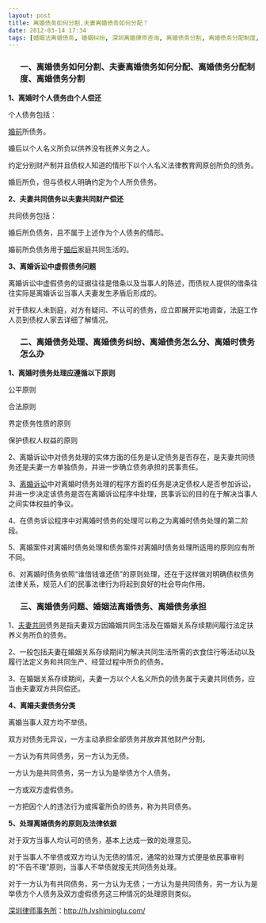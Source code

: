 ```yaml
---
layout: post
title: 离婚债务如何分割,夫妻离婚债务如何分配？
date: 2012-03-14 17:34
tags: [婚姻法离婚债务, 婚姻纠纷, 深圳离婚律师咨询, 离婚债务分割, 离婚债务分配制度, 离婚债务处理, 离婚债务怎么分, 离婚债务承担, 离婚债务纠纷, 离婚债务问题, 离婚时债务怎么办]
---
```

<ol>
<h3>一、离婚债务如何分割、夫妻离婚债务如何分配、离婚债务分配制度、离婚债务分割</h3>
</ol>
<strong>1、离婚时个人债务由个人偿还</strong>

个人债务包括：

<a href="http://h.lvshiminglu.com/law/796.html" target="_blank">婚前</a>所债务。

婚后以个人名义所负以供养没有抚养义务之人。

约定分别财产制并且债权人知道的情形下以个人名义法律教育网原创所负的债务。

婚后所负，但与债权人明确约定为个人所负债务。

<strong>2、夫妻共同债务以夫妻共同财产偿还</strong>

共同债务包括：

婚后所负债务，且不属于上述作为个人债务的情形。

婚前所负债务用于<a href="http://h.lvshiminglu.com/law/660.html" target="_blank">婚后</a>家庭共同生活的。

<strong>3、离婚诉讼中虚假债务问题</strong>

离婚诉讼中虚假债务的证据往往是借条以及当事人的陈述，而债权人提供的借条往往实际是离婚诉讼当事人夫妻发生矛盾后形成的。

对于债权人未到庭，对方有疑问、不认可的债务，应立即展开实地调查，法庭工作人员到债权人家去详细了解情况。
<ol>
<h3>二、离婚债务处理、离婚债务纠纷、离婚债务怎么分、离婚时债务怎么办</h3>
</ol>
<strong>1、离婚时债务处理应遵循以下原则</strong>

公平原则

合法原则

界定债务性质的原则

保护债权人权益的原则

2、离婚诉讼中对债务处理的实体方面的任务是认定债务是否存在，是夫妻共同债务还是夫妻一方单独债务，并进一步确立债务承担的民事责任。

3、<a href="http://h.lvshiminglu.com/law/497.html" target="_blank">离婚诉讼</a>中对离婚时债务处理的程序方面的任务是决定债权人是否参加诉讼，并进一步决定该债务是否在离婚诉讼程序中处理，民事诉讼的目的在于解决当事人之间实体权益的争议。

4、在债务诉讼程序中对离婚时债务的处理可以称之为离婚时债务处理的第二阶段。

5、离婚案件对离婚时债务处理和债务案件对离婚时债务处理所适用的原则应有所不同。

6、对离婚时债务依照“谁借钱谁还债”的原则处理，还在于这样做对明确债权债务法律关系，规范人们的民事法律行为将起到良好的社会导向作用。
<ol>
<h3>三、离婚债务问题、婚姻法离婚债务、离婚债务承担</h3>
</ol>
1、<a href="http://h.lvshiminglu.com/law/168.html" target="_blank">夫妻共同</a>债务是指夫妻双方因婚姻共同生活及在婚姻关系存续期间履行法定扶养义务所负的债务。

2、一般包括夫妻在婚姻关系存续期间为解决共同生活所需的衣食住行等活动以及履行法定义务和共同生产、经营过程中所负的债务。

3、在婚姻关系存续期间，夫妻一方以个人名义所负的债务属于夫妻共同债务，应当由夫妻双方共同偿还。

<strong>4、离婚夫妻债务分类</strong>

离婚当事人双方均不举债。

双方对债务无异议，一方主动承担全部债务并放弃其他财产分割。

一方认为有共同债务，另一方认为无债。

一方认为是共同债务，另一方认为是举债方个人债务。

一方或双方虚假债务。

一方把因个人的违法行为或挥霍所负的债务，称为共同债务。

<strong>5、处理离婚债务的原则及法律依据</strong>

对于双方当事人均认可的债务，基本上达成一致的处理意见。

对于当事人不举债或双方均认为无债的情况，通常的处理方式便是依民事审判的“不告不理”原则，当事人不举债就按无共同债务处理。

对于一方认为有共同债务，另一方认为无债；一方认为是共同债务，另一方认为是举债方个人债务及双方虚假债务这三种情况的处理原则类似。

<a href="http://h.lvshiminglu.com/">深圳律师事务所</a>：<a href="http://h.lvshiminglu.com/">http://h.lvshiminglu.com/</a>

